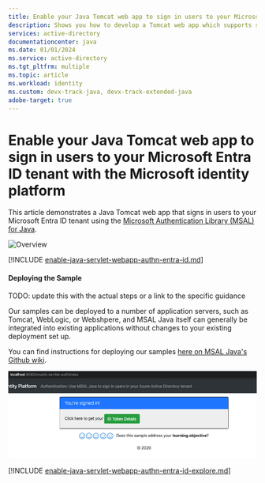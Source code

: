 ```yaml
---
title: Enable your Java Tomcat web app to sign in users to your Microsoft Entra ID tenant with the Microsoft identity platform
description: Shows you how to develop a Tomcat web app which supports sign-in by Microsoft Entra account.
services: active-directory
documentationcenter: java
ms.date: 01/01/2024
ms.service: active-directory
ms.tgt_pltfrm: multiple
ms.topic: article
ms.workload: identity
ms.custom: devx-track-java, devx-track-extended-java
adobe-target: true
---
```


# Enable your Java Tomcat web app to sign in users to your Microsoft Entra ID tenant with the Microsoft identity platform

This article demonstrates a Java Tomcat web app that signs in users to your Microsoft Entra ID tenant using the [Microsoft Authentication Library (MSAL) for Java](https://github.com/AzureAD/microsoft-authentication-library-for-java).

![Overview](./media/topology-sgin-in.png)

[!INCLUDE [enable-java-servlet-webapp-authn-entra-id.md](includes/enable-java-servlet-webapp-authn-entra-id.md)]

#### Deploying the Sample

TODO: update this with the actual steps or a link to the specific guidance

Our samples can be deployed to a number of application servers, such as Tomcat, WebLogic, or Webshpere, and MSAL Java itself can generally be integrated into existing applications without changes to your existing deployment set up.

You can find instructions for deploying our samples [here on MSAL Java's Github wiki](https://github.com/AzureAD/microsoft-authentication-library-for-java/wiki/Deployment-Instructions-for-MSAL-Java-Samples).

![Experience](./media/app.png)

[!INCLUDE [enable-java-servlet-webapp-authn-entra-id-explore.md](includes/enable-java-servlet-webapp-authn-entra-id-explore.md)]